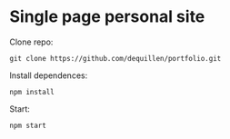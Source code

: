 # Single page personal site

Clone repo:
```
git clone https://github.com/dequillen/portfolio.git
```

Install dependences:
```
npm install
```


Start:
```
npm start
```